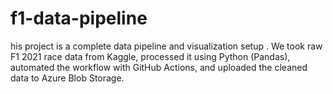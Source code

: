 # f1-data-pipeline
his project is a complete data pipeline and visualization setup . We took raw F1 2021 race data from Kaggle, processed it using Python (Pandas), automated the workflow with GitHub Actions, and uploaded the cleaned data to Azure Blob Storage.
